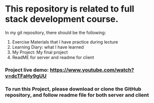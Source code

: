 # This repository is related to full stack development  course.


In my git repository, there should be the following:

1. Exercise Materials that I have practice during lecture
2. Learning Diary: what I have learned 
3. My Project: My final project
4. ReadME for server and readme for client


### Project live demo: https://www.youtube.com/watch?v=dcTFaHy9gUU

### To run this Project, please download or clone the GitHub repository, and follow readme file for both server and client
